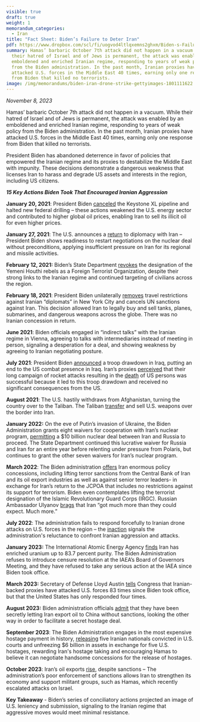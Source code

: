 ```yaml
---
visible: true
draft: true
weight: 1
memorandum_categories:
  - Iran
title: "Fact Sheet: Biden’s Failure to Deter Iran"
pdf: https://www.dropbox.com/scl/fi/uogvod4ltlqxemns2ghxm/Biden-s-Failure-to-Deter-Iran.pdf?rlkey=423ujrehf56m2vaurpm1s584n&dl=0
summary: Hamas’ barbaric October 7th attack did not happen in a vacuum. While
  their hatred of Israel and of Jews is permanent, the attack was enabled by an
  emboldened and enriched Iranian regime, responding to years of weak policy
  from the Biden administration. In the past month, Iranian proxies have
  attacked U.S. forces in the Middle East 40 times, earning only one response
  from Biden that killed no terrorists.
image: /img/memorandums/biden-iran-drone-strike-gettyimages-1801111622.jpg
---
```

*November 8, 2023*

Hamas’ barbaric October 7th attack did not happen in a vacuum. While their hatred of Israel and of Jews is permanent, the attack was enabled by an emboldened and enriched Iranian regime, responding to years of weak policy from the Biden administration. In the past month, Iranian proxies have attacked U.S. forces in the Middle East 40 times, earning only one response from Biden that killed no terrorists.

President Biden has abandoned deterrence in favor of policies that empowered the Iranian regime and its proxies to destabilize the Middle East with impunity. These decisions demonstrate a dangerous weakness that licenses Iran to harass and degrade US assets and interests in the region, including US citizens.

***15 Key Actions Biden Took That Encouraged Iranian Aggression***

**January 20, 2021**: President Biden [canceled](https://www.whitehouse.gov/briefing-room/presidential-actions/2021/01/20/executive-order-protecting-public-health-and-environment-and-restoring-science-to-tackle-climate-crisis/) the Keystone XL pipeline and halted new federal drilling – these actions weakened the U.S. energy sector and contributed to higher global oil prices, enabling Iran to sell its illicit oil for even higher prices.

**January 27, 2021**: The U.S. announces a [return](https://www.nytimes.com/2021/02/18/us/politics/biden-iran-nuclear.html#:%7E:text=WASHINGTON%20—%20The%20United%20States%20took,years%2C%20Biden%20administration%20officials%20said.) to diplomacy with Iran – President Biden shows readiness to restart negotiations on the nuclear deal without preconditions, applying insufficient pressure on Iran for its regional and missile activities.

**February 12, 2021:** Biden’s State Department [revokes](https://www.state.gov/revocation-of-the-terrorist-designations-of-ansarallah/) the designation of the Yemeni Houthi rebels as a Foreign Terrorist Organization, despite their strong links to the Iranian regime and continued targeting of civilians across the region.

**February 18, 2021**: President Biden unilaterally [removes](https://apnews.com/article/joe-biden-donald-trump-iran-united-states-united-nations-aa8f38fa3bf7de3c09a469ec91664a3c) travel restrictions against Iranian “diplomats” in New York City and cancels UN sanctions against Iran. This decision allowed Iran to legally buy and sell tanks, planes, submarines, and dangerous weapons across the globe. There was no Iranian concession in return.

**June 2021**: Biden officials engaged in “indirect talks” with the Iranian regime in Vienna, agreeing to talks with intermediaries instead of meeting in person, signaling a desperation for a deal, and showing weakness by agreeing to Iranian negotiating posture.

**July 2021**: President Biden [announced](https://www.nytimes.com/2021/07/24/world/middleeast/iraq-biden-us-forces.html) a troop drawdown in Iraq, putting an end to the US combat presence in Iraq. Iran’s proxies [perceived](https://www.criticalthreats.org/briefs/iran-file/iranian-proxies-increase-attacks-on-us-forces-to-catalyze-a-us-withdrawal-from-iraq) that their long campaign of rocket attacks resulting in the [death](https://www.theguardian.com/world/2021/feb/16/rocket-attack-us-airbase-iraq-kills-civilian-contractor) of US persons was successful because it led to this troop drawdown and received no significant consequences from the US.

**August 2021**: The U.S. hastily withdraws from Afghanistan, turning the country over to the Taliban. The Taliban [transfer](https://www.middleeasteye.net/news/us-supplied-military-equipment-seen-iran-following-afghanistan-withdrawal-report) and sell U.S. weapons over the border into Iran.

**January 2022:** On the eve of Putin’s invasion of Ukraine, the Biden Administration grants eight waivers for cooperation with Iran’s nuclear program, [permitting](https://freebeacon.com/national-security/new-iran-agreement-would-let-russia-cash-in-on-10-billion-contract-to-build-nuclear-sites/) a $10 billion nuclear deal between Iran and Russia to proceed. The State Department continued this lucrative waiver for Russia and Iran for an entire year before relenting under pressure from Polaris, but continues to grant the other seven waivers for Iran’s nuclear program.

**March 2022**: The Biden administration [offers](https://www.tabletmag.com/sections/news/articles/this-isnt-obamas-iran-deal-its-much-much-worse) Iran enormous policy concessions, including lifting terror sanctions from the Central Bank of Iran and its oil export industries as well as against senior terror leaders- in exchange for Iran’s return to the JCPOA that includes no restrictions against its support for terrorism. Biden even contemplates lifting the terrorist designation of the Islamic Revolutionary Guard Corps (IRGC). Russian Ambassador Ulyanov [brags](https://twitter.com/polarisnatsec/status/1500466439018491905) that Iran “got much more than they could expect. Much more.”

**July 2022**: The administration fails to respond forcefully to Iranian drone attacks on U.S. forces in the region – the [inaction](https://www.nbcnews.com/politics/national-security/attacks-iran-backed-militias-us-target-are-us-hasnt-responded-force-20-rcna32892) signals the administration's reluctance to confront Iranian aggression and attacks.

**January 2023:** The International Atomic Energy Agency [finds](https://apnews.com/article/iran-nuclear-uranium-enrichment-germany-israel-c9b3669a7721bd8929d465117c81b70f) Iran has enriched uranium up to 83.7 percent purity. The Biden Administration refuses to introduce censure resolution at the IAEA’s Board of Governors Meeting, and they have refused to take any serious action at the IAEA since Biden took office.

**March 2023:** Secretary of Defense Lloyd Austin [tells](https://taskandpurpose.com/news/iran-attacks-us-military-iraq-syria-biden/) Congress that Iranian-backed proxies have attacked U.S. forces 83 times since Biden took office, but that the United States has only responded four times.

**August 2023:** Biden administration officials [admit](https://www.bloomberg.com/news/articles/2023-08-21/iran-s-booming-oil-flows-surge-above-2-million-barrels-a-day) that they have been secretly letting Iran export oil to China without sanctions, looking the other way in order to facilitate a secret hostage deal.

**September 2023**: The Biden Administration engages in the most expensive hostage payment in history, [releasing](https://www.nytimes.com/2023/09/18/us/politics/iran-us-prisoner-release.html) five Iranian nationals convicted in U.S. courts and unfreezing $6 billion in assets in exchange for five U.S. hostages, rewarding Iran's hostage taking and encouraging Hamas to believe it can negotiate handsome concessions for the release of hostages.

**October 2023**: Iran’s oil exports [rise](https://www.washingtonpost.com/politics/2023/10/25/iran-oil-sales-are-surging-hamas-is-terrorizing-is-biden-blame/), despite sanctions – The administration’s poor enforcement of sanctions allows Iran to strengthen its economy and support militant groups, such as Hamas, which recently escalated attacks on Israel.

**Key Takeaway** - Biden’s series of conciliatory actions projected an image of U.S. leniency and submission, signaling to the Iranian regime that aggressive moves would meet minimal resistance.